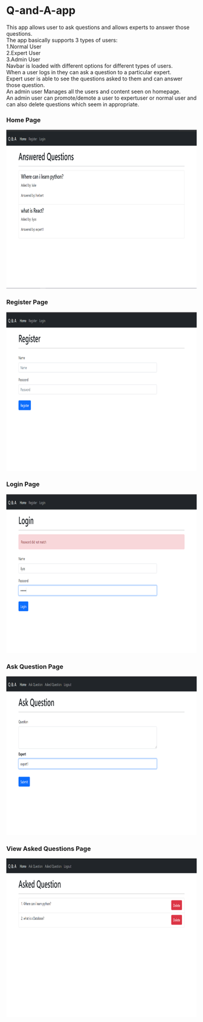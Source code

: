 # Q-and-A-app
This app allows user to ask questions and allows experts to answer those questions.<br/>
The app basically supports 3 types of users:<br/>
1.Normal User<br/>
2.Expert User<br/>
3.Admin User<br/>
Navbar is loaded with different options for different types of users.<br/>
When a user logs in they can ask a question to a particular expert.<br/>
Expert user is able to see the questions asked to them and can answer those question.<br/>
An admin user Manages all the users and content seen on homepage.<br/>
An admin user can promote/demote a user to expertuser or normal user and can also delete questions which seem in appropriate.<br/>

### Home Page
<img src="https://github.com/ilyasdabholkar/Q-and-A-app/blob/main/images/Home.PNG" width="800" height="420" alt="unable to load image">

### Register Page
<img src="https://github.com/ilyasdabholkar/Q-and-A-app/blob/main/images/Register.PNG" width="800" height="420" alt="unable to load image">

### Login Page
<img src="https://github.com/ilyasdabholkar/Q-and-A-app/blob/main/images/Login.PNG" width="800" height="420" alt="unable to load image">

### Ask Question Page
<img src="https://github.com/ilyasdabholkar/Q-and-A-app/blob/main/images/User-AskQuestion.PNG" width="800" height="420" alt="unable to load image">

### View Asked Questions Page
<img src="https://github.com/ilyasdabholkar/Q-and-A-app/blob/main/images/User-ViewAskedQuestions.PNG" width="800" height="420" alt="unable to load image">
